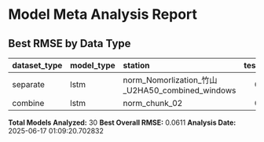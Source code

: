 # Model Meta Analysis Report

## Best RMSE by Data Type

|dataset_type |model_type |station                                         | test_rmse| model_size_mb|
|:------------|:----------|:-----------------------------------------------|---------:|-------------:|
|separate     |lstm       |norm_Nomorlization_竹山_U2HA50_combined_windows |    0.0611|          0.07|
|combine      |lstm       |norm_chunk_02                                   |    0.1031|          0.07|

**Total Models Analyzed:** 30
**Best Overall RMSE:** 0.0611
**Analysis Date:** 2025-06-17 01:09:20.702832
